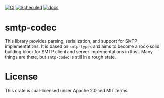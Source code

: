 [![CI](https://github.com/duesee/smtp-codec/actions/workflows/ci.yml/badge.svg)](https://github.com/duesee/smtp-codec/actions/workflows/ci.yml)
[![Scheduled](https://github.com/duesee/smtp-codec/actions/workflows/scheduled.yml/badge.svg)](https://github.com/duesee/smtp-codec/actions/workflows/scheduled.yml)
[![docs](https://docs.rs/smtp-codec/badge.svg)](https://docs.rs/smtp-codec)

# smtp-codec

This library provides parsing, serialization, and support for SMTP implementations.
It is based on `smtp-types` and aims to become a rock-solid building block for SMTP client and server implementations in Rust.
Many things are there, but `smtp-codec` is still in a rough state.

# License

This crate is dual-licensed under Apache 2.0 and MIT terms.
